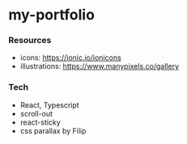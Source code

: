# my-portfolio

### Resources
- icons: https://ionic.io/ionicons
- illustrations: https://www.manypixels.co/gallery

### Tech
- React, Typescript
- scroll-out
- react-sticky
- css parallax by Filip 
